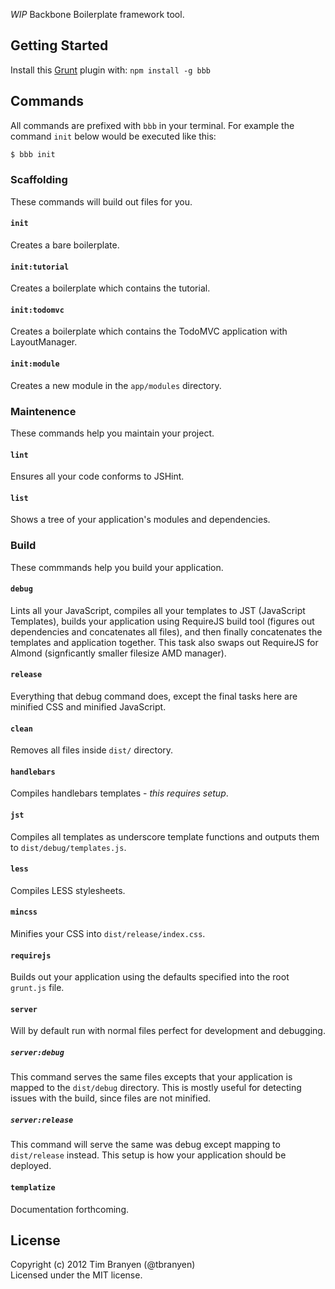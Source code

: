 *WIP* Backbone Boilerplate framework tool.

## Getting Started ##

Install this [Grunt](https://github.com/cowboy/grunt) plugin with:
`npm install -g bbb`

## Commands ##

All commands are prefixed with `bbb` in your terminal.  For example the command
`init` below would be executed like this:

``` bash
$ bbb init
```

### Scaffolding ###

These commands will build out files for you.

#### `init` ####

Creates a bare boilerplate.

#### `init:tutorial` ####

Creates a boilerplate which contains the tutorial.

#### `init:todomvc` ####

Creates a boilerplate which contains the TodoMVC application with LayoutManager.

#### `init:module` ####

Creates a new module in the `app/modules` directory.

### Maintenence ###

These commands help you maintain your project.

#### `lint` ####

Ensures all your code conforms to JSHint.

#### `list` ####

Shows a tree of your application's modules and dependencies.

### Build ###

These commmands help you build your application.

#### `debug` ####

Lints all your JavaScript, compiles all your templates to JST (JavaScript
Templates), builds your application using RequireJS build tool (figures out
dependencies and concatenates all files), and then finally concatenates the
templates and application together.  This task also swaps out RequireJS for
Almond (signficantly smaller filesize AMD manager).

#### `release` ####

Everything that debug command does, except the final tasks here are minified
CSS and minified JavaScript.

#### `clean` ####

Removes all files inside `dist/` directory.

#### `handlebars` ####

Compiles handlebars templates - *this requires setup*.

#### `jst` ####

Compiles all templates as underscore template functions and outputs them to
`dist/debug/templates.js`.

#### `less` ####

Compiles LESS stylesheets.

#### `mincss` ####

Minifies your CSS into `dist/release/index.css`.

#### `requirejs` ####

Builds out your application using the defaults specified into the root
`grunt.js` file.

#### `server` ####

Will by default run with normal files perfect for development and debugging.

##### `server:debug` #####

This command serves the same files excepts that your application is mapped to
the `dist/debug` directory. This is mostly useful for detecting issues with the
build, since files are not minified.

##### `server:release` #####

This command will serve the same was debug except mapping to `dist/release`
instead. This setup is how your application should be deployed.

#### `templatize` ####

Documentation forthcoming.

## License
Copyright (c) 2012 Tim Branyen (@tbranyen)  
Licensed under the MIT license.
